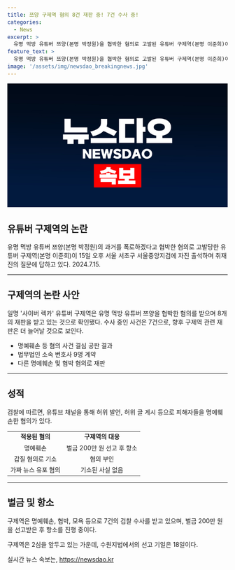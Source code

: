 ```yaml
---
title: 쯔양 구제역 혐의 8건 재판 중! 7건 수사 중!
categories:
  - News
excerpt: >
  유명 먹방 유튜버 쯔양(본명 박정원)을 협박한 혐의로 고발된 유튜버 구제역(본명 이준희)이 이미 협박, 명예훼손 등 혐의로 8개의 재판을 받고 있는 것으로 확인됐다. 수사 중인 사건도 7건 있어 향후 구제역 관련 재판은 늘어날 것으로 보인다. 구제역은 유튜브를 통해 허위 발언, 허위 글 게시 등으로 피해자들을 명예훼손하여 현 상황에 이르렀다. 16일 법조계에 따르면 수원지법 형사11단독 김수정 판사 심리로 열린 구제역의 정보통신망법상 명예훼손 등 혐의 사건 결심 공판에서 징역 3년을 구형했다. 구제역은 더불어 다른 명예훼손 및 협박 혐의로 3건의 재판을 받고 있으며, 검찰은 추가 수사를 진행 중이다.
feature_text: >
  유명 먹방 유튜버 쯔양(본명 박정원)을 협박한 혐의로 고발된 유튜버 구제역(본명 이준희)이 이미 협박, 명예훼손 등 혐의로 8개의 재판을 받고 있는 것으로 확인됐다. 수사 중인 사건도 7건 있어 향후 구제역 관련 재판은 늘어날 것으로 보인다. 구제역은 유튜브를 통해 허위 발언, 허위 글 게시 등으로 피해자들을 명예훼손하여 현 상황에 이르렀다. 16일 법조계에 따르면 수원지법 형사11단독 김수정 판사 심리로 열린 구제역의 정보통신망법상 명예훼손 등 혐의 사건 결심 공판에서 징역 3년을 구형했다. 구제역은 더불어 다른 명예훼손 및 협박 혐의로 3건의 재판을 받고 있으며, 검찰은 추가 수사를 진행 중이다.
image: '/assets/img/newsdao_breakingnews.jpg'
---
```


<p><img src="/assets/img/newsdao_breakingnews.jpg" alt="ontimetimes 속보" /></p>

<h2>유튜버 구제역의 논란</h2>

<p data-ke-size="size16">유명 먹방 유튜버 쯔양(본명 박정원)의 과거를 폭로하겠다고 협박한 혐의로 고발당한 유튜버 구제역(본명 이준희)이 15일 오후 서울 서초구 서울중앙지검에 자진 출석하며 취재진의 질문에 답하고 있다. 2024.7.15.</p>

<hr>

<h2>구제역의 논란 사안</h2>

<p data-ke-size="size16">일명 '사이버 렉카' 유튜버 구제역은 유명 먹방 유튜버 쯔양을 협박한 혐의를 받으며 8개의 재판을 받고 있는 것으로 확인됐다. 수사 중인 사건은 7건으로, 향후 구제역 관련 재판은 더 늘어날 것으로 보인다.</p>

<ul>
  <li>명예훼손 등 혐의 사건 결심 공판 결과</li>
  <li>법무법인 소속 변호사 9명 계약</li>
  <li>다른 명예훼손 및 협박 혐의로 재판</li>
</ul>

<hr>

<h2>성적</h2>

<p data-ke-size="size16">검찰에 따르면, 유튜브 채널을 통해 허위 발언, 허위 글 게시 등으로 피해자들을 명예훼손한 혐의가 있다.</p>

<table style="width: 100%;">
<tbody>
<tr>
<td style="text-align: center; height: 17px;"><b>적용된 혐의</b></td>
<td style="text-align: center; height: 17px;"><b>구제역의 대응</b></td>
</tr>
<tr>
<td style="text-align: center; height: 17px;">명예훼손</td>
<td style="text-align: center; height: 17px;">벌금 200만 원 선고 후 항소</td>
</tr>
<tr>
<td style="text-align: center; height: 17px;">갑질 혐의로 기소</td>
<td style="text-align: center; height: 17px;">혐의 부인</td>
</tr>
<tr>
<td style="text-align: center; height: 17px;">가짜 뉴스 유포 혐의</td>
<td style="text-align: center; height: 17px;">기소된 사실 없음</td>
</tr>
</tbody>
</table>

<hr>

<h2>벌금 및 항소</h2>

<p data-ke-size="size16">구제역은 명예훼손, 협박, 모욕 등으로 7건의 검찰 수사를 받고 있으며, 벌금 200만 원을 선고받은 후 항소를 진행 중이다.</p>

<p data-ke-size="size16">구제역은 2심을 앞두고 있는 가운데, 수원지법에서의 선고 기일은 18일이다.</p>
실시간 뉴스 속보는, <a href="https://newsdao.kr" rel="dofollow">https://newsdao.kr</a>


